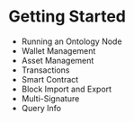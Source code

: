 
# Getting Started

* Running an Ontology Node
* Wallet Management
* Asset Management
* Transactions
* Smart Contract
* Block Import and Export
* Multi-Signature
* Query Info